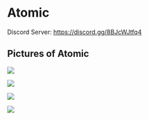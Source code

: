 # Atomic

Discord Server: https://discord.gg/8BJcWJtfq4

## Pictures of Atomic

![](https://media.discordapp.net/attachments/939668348080361542/939672570507194458/unknown.png)

![](https://media.discordapp.net/attachments/939668348080361542/939672734496088124/unknown.png)

![](https://media.discordapp.net/attachments/939668348080361542/939672828746301540/unknown.png)

![](https://media.discordapp.net/attachments/939668348080361542/939672974473183272/unknown.png)
